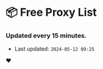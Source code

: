 # :package: Free Proxy List
### Updated every 15 minutes.

- Last updated: `2024-05-12 09:25`

:heart:
